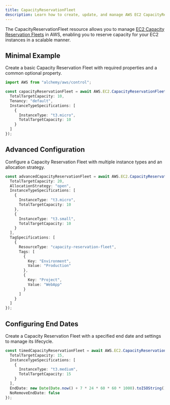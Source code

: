 ```yaml
---
title: CapacityReservationFleet
description: Learn how to create, update, and manage AWS EC2 CapacityReservationFleets using Alchemy Cloud Control.
---
```



The CapacityReservationFleet resource allows you to manage [EC2 Capacity Reservation Fleets](https://docs.aws.amazon.com/ec2/latest/userguide/) in AWS, enabling you to reserve capacity for your EC2 instances in a scalable manner.

## Minimal Example

Create a basic Capacity Reservation Fleet with required properties and a common optional property.

```ts
import AWS from "alchemy/aws/control";

const capacityReservationFleet = await AWS.EC2.CapacityReservationFleet("myCapacityReservationFleet", {
  TotalTargetCapacity: 10,
  Tenancy: "default",
  InstanceTypeSpecifications: [
    {
      InstanceType: "t3.micro",
      TotalTargetCapacity: 10
    }
  ]
});
```

## Advanced Configuration

Configure a Capacity Reservation Fleet with multiple instance types and an allocation strategy.

```ts
const advancedCapacityReservationFleet = await AWS.EC2.CapacityReservationFleet("advancedCapacityReservationFleet", {
  TotalTargetCapacity: 20,
  AllocationStrategy: "open",
  InstanceTypeSpecifications: [
    {
      InstanceType: "t3.micro",
      TotalTargetCapacity: 10
    },
    {
      InstanceType: "t3.small",
      TotalTargetCapacity: 10
    }
  ],
  TagSpecifications: [
    {
      ResourceType: "capacity-reservation-fleet",
      Tags: [
        {
          Key: "Environment",
          Value: "Production"
        },
        {
          Key: "Project",
          Value: "WebApp"
        }
      ]
    }
  ]
});
```

## Configuring End Dates

Create a Capacity Reservation Fleet with a specified end date and settings to manage its lifecycle.

```ts
const timedCapacityReservationFleet = await AWS.EC2.CapacityReservationFleet("timedCapacityReservationFleet", {
  TotalTargetCapacity: 15,
  InstanceTypeSpecifications: [
    {
      InstanceType: "t3.medium",
      TotalTargetCapacity: 15
    }
  ],
  EndDate: new Date(Date.now() + 7 * 24 * 60 * 60 * 1000).toISOString(), // 7 days from now
  NoRemoveEndDate: false
});
```
